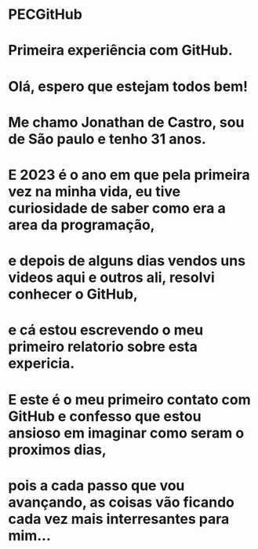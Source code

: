 # PECGitHub
# Primeira experiência com GitHub. 
# Olá, espero que estejam todos bem! 
# Me chamo Jonathan de Castro, sou de São paulo e tenho 31 anos. 
# E 2023 é o ano em que pela primeira vez na minha vida, eu tive curiosidade de saber como era a area da programação, 
# e depois de alguns dias vendos uns videos aqui e outros ali, resolvi conhecer o GitHub, 
# e cá estou escrevendo o meu primeiro relatorio sobre esta expericia.
# E este é o meu primeiro contato com GitHub e confesso que estou ansioso em imaginar como seram o proximos dias, 
# pois a cada passo que vou avançando, as coisas vão ficando cada vez mais interresantes para mim...
